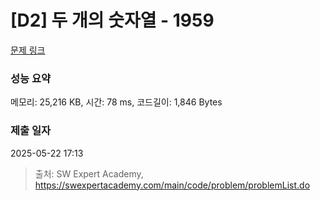 # [D2] 두 개의 숫자열 - 1959 

[문제 링크](https://swexpertacademy.com/main/code/problem/problemDetail.do?contestProbId=AV5PpoFaAS4DFAUq) 

### 성능 요약

메모리: 25,216 KB, 시간: 78 ms, 코드길이: 1,846 Bytes

### 제출 일자

2025-05-22 17:13



> 출처: SW Expert Academy, https://swexpertacademy.com/main/code/problem/problemList.do